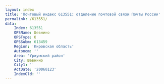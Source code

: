 ```yaml
---
layout: index
title: 'Почтовый индекс 613551: отделение почтовой связи Почты России'
permalink: /613551/
data:
    Index: 613551
    OPSName: Шевнино
    OPSType: О
    OPSSubm: 613459
    Region: 'Кировская область'
    Autonom: ''
    Area: 'Уржумский район'
    City: Шевнино
    City1: ''
    ActDate: '20060123'
    IndexOld: ''
---
```

